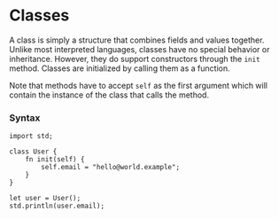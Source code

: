 # Classes

A class is simply a structure that combines fields and values together. Unlike most interpreted languages, classes have no special behavior or inheritance. However, they do support constructors through the `init` method. Classes are initialized by calling them as a function.

Note that methods have to accept `self` as the first argument which will contain the instance of the class that calls the method.

### Syntax

```
import std;

class User {
    fn init(self) {
        self.email = "hello@world.example";
    }
}

let user = User();
std.println(user.email);
```

